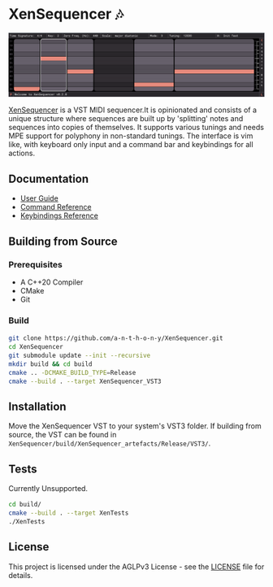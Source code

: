 # XenSequencer 🎶

![XenSequencer](/docs/img/title-screenshot.png)

[XenSequencer](https://github.com/a-n-t-h-o-n-y/XenSequencer) is a VST MIDI sequencer.It is opinionated and consists of a unique structure where sequences are built up by 'splitting' notes and sequences into copies of themselves. It supports various tunings and needs MPE support for polyphony in non-standard tunings. The interface is vim like, with keyboard only input and a command bar and keybindings for all actions.

## Documentation
- [User Guide](docs/user_guide.md)
- [Command Reference](docs/command_reference.md)
- [Keybindings Reference](docs/keybindings_reference.md)

## Building from Source

### Prerequisites
- A C++20 Compiler
- CMake
- Git

### Build
```bash
git clone https://github.com/a-n-t-h-o-n-y/XenSequencer.git
cd XenSequencer
git submodule update --init --recursive
mkdir build && cd build
cmake .. -DCMAKE_BUILD_TYPE=Release
cmake --build . --target XenSequencer_VST3
```

## Installation
Move the XenSequencer VST to your system's VST3 folder. If building from source, the VST can be found in `XenSequencer/build/XenSequencer_artefacts/Release/VST3/`.

## Tests
Currently Unsupported.

```bash
cd build/
cmake --build . --target XenTests
./XenTests
```

## License
This project is licensed under the AGLPv3 License - see the [LICENSE](LICENSE) file for details.
